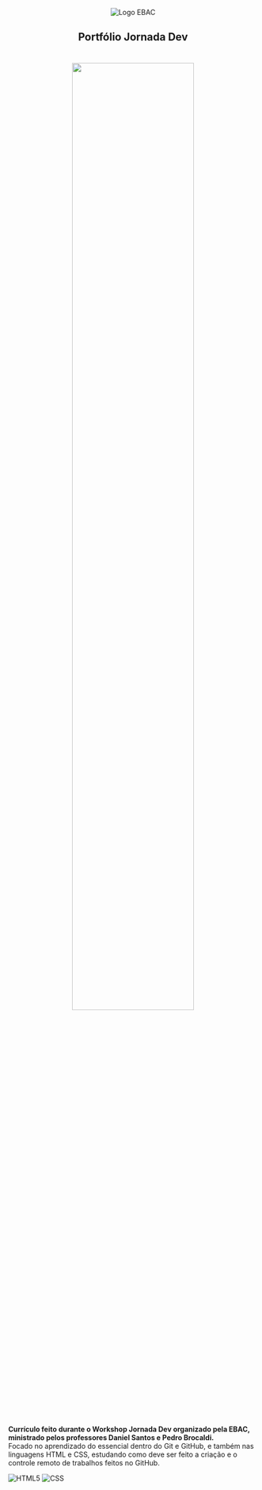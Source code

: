 
<p align="center">
<picture>
  <source width="20%" media="(prefers-color-scheme: dark)" srcset="https://ebaconline.com.br/_nuxt/617c9af18c932da87a64cc1b3d65e0fa.svg">
  <source media="(prefers-color-scheme: light)" srcset="https://ebaconline.com.br/_nuxt/d58908d198123d3c50c18638f58abb26.svg">
  <img alt="Logo EBAC" src="https://ebaconline.com.br/_nuxt/d58908d198123d3c50c18638f58abb26.svg">
</picture>
<h2 align="center">Portfólio Jornada Dev</h1>
</p>

<h1 align="center">
<img width="70%" src='https://ebaconline.com.br/upload/cms/7tDHyXwN3wxqUVbE6pEWK.jpeg'> 
</h1>



**Currículo feito durante o Workshop Jornada Dev organizado pela EBAC, ministrado pelos professores Daniel Santos e Pedro Brocaldi.**
<br>Focado no aprendizado do essencial dentro do Git e GitHub, e também nas linguagens HTML e CSS, estudando como deve ser feito a criação e o controle remoto de trabalhos feitos no GitHub.

![HTML5](https://img.shields.io/badge/HTML5-E34F26?style=for-the-badge&logo=html5&logoColor=white)
![CSS](https://img.shields.io/badge/CSS3-1572B6?style=for-the-badge&logo=css3&logoColor=white)
